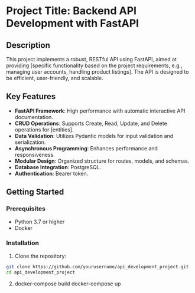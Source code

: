 # Project Title: Backend API Development with FastAPI

## Description
This project implements a robust, RESTful API using FastAPI, aimed at providing [specific functionality based on the project requirements, e.g., managing user accounts, handling product listings]. The API is designed to be efficient, user-friendly, and scalable.

## Key Features
- **FastAPI Framework**: High performance with automatic interactive API documentation.
- **CRUD Operations**: Supports Create, Read, Update, and Delete operations for [entities].
- **Data Validation**: Utilizes Pydantic models for input validation and serialization.
- **Asynchronous Programming**: Enhances performance and responsiveness.
- **Modular Design**: Organized structure for routes, models, and schemas.
- **Database Integration**: PostgreSQL.
- **Authentication**: Bearer token.

## Getting Started

### Prerequisites
- Python 3.7 or higher
- Docker

### Installation
 1. Clone the repository:
   ```bash
   git clone https://github.com/yourusername/api_development_project.git
   cd api_development_project
   ```
2. docker-compose build
   docker-compose up



